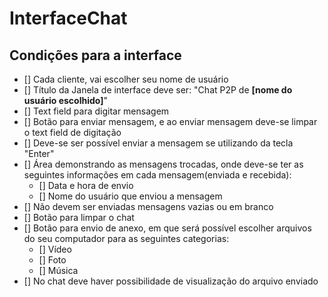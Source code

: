 # InterfaceChat

## Condições para a interface
- [] Cada cliente, vai escolher seu nome de usuário
- [] Título da Janela de interface deve ser: "Chat P2P de **[nome do usuário escolhido]**"
- [] Text field para digitar mensagem 
- [] Botão para enviar mensagem, e ao enviar mensagem deve-se limpar o text field de digitação
- [] Deve-se ser possível enviar a mensagem se utilizando da tecla "Enter"
- [] Área demonstrando as mensagens trocadas, onde deve-se ter as seguintes informações em cada mensagem(enviada e recebida):
  - [] Data e hora de envio
  - [] Nome do usuário que enviou a mensagem
- [] Não devem ser enviadas mensagens vazias ou em branco
- [] Botão para limpar o chat
- [] Botão para envio de anexo, em que será possível escolher arquivos do seu computador para as seguintes categorias:
  - [] Vídeo
  - [] Foto
  - [] Música
- [] No chat deve haver possibilidade de visualização do arquivo enviado
